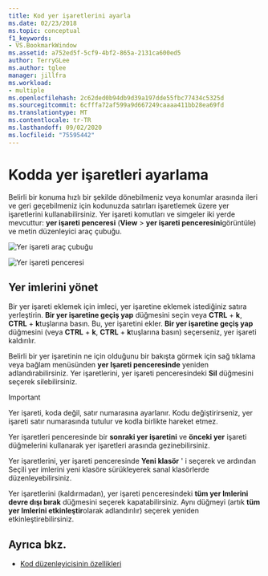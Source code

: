 ```yaml
---
title: Kod yer işaretlerini ayarla
ms.date: 02/23/2018
ms.topic: conceptual
f1_keywords:
- VS.BookmarkWindow
ms.assetid: a752ed5f-5cf9-4bf2-865a-2131ca600ed5
author: TerryGLee
ms.author: tglee
manager: jillfra
ms.workload:
- multiple
ms.openlocfilehash: 2c62ded0b94db9d39a197dde55fbc77434c5325d
ms.sourcegitcommit: 6cfffa72af599a9d667249caaaa411bb28ea69fd
ms.translationtype: MT
ms.contentlocale: tr-TR
ms.lasthandoff: 09/02/2020
ms.locfileid: "75595442"
---
```

# <a name="set-bookmarks-in-code"></a>Kodda yer işaretleri ayarlama

Belirli bir konuma hızlı bir şekilde dönebilmeniz veya konumlar arasında ileri ve geri geçebilmeniz için kodunuzda satırları işaretlemek üzere yer işaretlerini kullanabilirsiniz. Yer işareti komutları ve simgeler iki yerde mevcuttur: **yer işareti penceresi** (**View**  >  **yer işareti penceresini**görüntüle) ve metin düzenleyici araç çubuğu.

![Yer işareti araç çubuğu](media/bookmark-toolbar.png)

![Yer işareti penceresi](media/bookmark-window.png)

## <a name="manage-bookmarks"></a>Yer imlerini yönet

Bir yer işareti eklemek için imleci, yer işaretine eklemek istediğiniz satıra yerleştirin. **Bir yer işaretine geçiş yap** düğmesini seçin veya **CTRL** + **k**, **CTRL** + **k**tuşlarına basın. Bu, yer işaretini ekler. **Bir yer işaretine geçiş yap** düğmesini (veya **CTRL** + **k**, **CTRL** + **k**tuşlarına basın) seçerseniz, yer işareti kaldırılır.

Belirli bir yer işaretinin ne için olduğunu bir bakışta görmek için sağ tıklama veya bağlam menüsünden **yer Işareti penceresinde** yeniden adlandırabilirsiniz. Yer işaretlerini, yer işareti penceresindeki **Sil** düğmesini seçerek silebilirsiniz.

> [!IMPORTANT]
> Yer işareti, koda değil, satır numarasına ayarlanır. Kodu değiştirirseniz, yer işareti satır numarasında tutulur ve kodla birlikte hareket etmez.

Yer işaretleri penceresinde bir **sonraki yer işaretini** ve **önceki yer** işareti düğmelerini kullanarak yer işaretleri arasında gezinebilirsiniz.

Yer işaretlerini, yer işareti penceresinde **Yeni klasör** ' i seçerek ve ardından Seçili yer imlerini yeni klasöre sürükleyerek sanal klasörlerde düzenleyebilirsiniz.

Yer işaretlerini (kaldırmadan), yer işareti penceresindeki **tüm yer Imlerini devre dışı bırak** düğmesini seçerek kapatabilirsiniz. Aynı düğmeyi (artık **tüm yer Imlerini etkinleştir**olarak adlandırılır) seçerek yeniden etkinleştirebilirsiniz.

## <a name="see-also"></a>Ayrıca bkz.

- [Kod düzenleyicisinin özellikleri](../ide/writing-code-in-the-code-and-text-editor.md)
